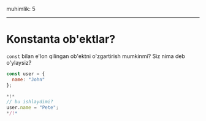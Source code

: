muhimlik: 5

---

# Konstanta ob'ektlar?

`const` bilan e'lon qilingan ob'ektni o'zgartirish mumkinmi? Siz nima deb o'ylaysiz?

```js
const user = {
  name: "John"
};

*!*
// bu ishlaydimi?
user.name = "Pete";
*/!*
```
